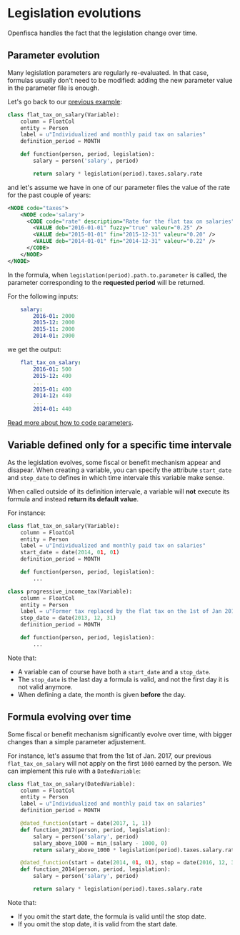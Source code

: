 # Legislation evolutions

Openfisca handles the fact that the legislation change over time.

## Parameter evolution

Many legislation parameters are regularly re-evaluated. In that case, formulas usually don't need to be modified: adding the new parameter value in the parameter file is enough.

Let's go back to our [previous example](10_basic_example.md#example-with-legislation-parameters):

```py
class flat_tax_on_salary(Variable):
    column = FloatCol
    entity = Person
    label = u"Individualized and monthly paid tax on salaries"
    definition_period = MONTH

    def function(person, period, legislation):
        salary = person('salary', period)

        return salary * legislation(period).taxes.salary.rate
```

 and let's assume we have in one of our parameter files the value of the rate for the past couple of years:

```xml
<NODE code="taxes">
    <NODE code='salary'>
      <CODE code="rate" description="Rate for the flat tax on salaries">
        <VALUE deb="2016-01-01" fuzzy="true" valeur="0.25" />
        <VALUE deb="2015-01-01" fin="2015-12-31" valeur="0.20" />
        <VALUE deb="2014-01-01" fin="2014-12-31" valeur="0.22" />
      </CODE>
    </NODE>
</NODE>
```

In the formula, when `legislation(period).path.to.parameter` is called, the parameter corresponding to the **requested period** will be returned.

For the following inputs:
```yaml
    salary:
        2016-01: 2000
        2015-12: 2000
        2015-11: 2000
        2014-01: 2000
```

we get the output:
```yaml
    flat_tax_on_salary:
        2016-01: 500
        2015-12: 400
        ...
        2015-01: 400
        2014-12: 440
        ...
        2014-01: 440
```

[Read more about how to code parameters](./legislation_parameters.md#parameters-and-time).

## Variable defined only for a specific time intervale

As the legislation evolves, some fiscal or benefit mechanism appear and disapear. When creating a variable, you can specify the attribute `start_date` and `stop_date` to defines in which time intervale this variable make sense.

When called outside of its definition intervale, a variable will **not** execute its formula and instead **return its default value**.

For instance:
```py
class flat_tax_on_salary(Variable):
    column = FloatCol
    entity = Person
    label = u"Individualized and monthly paid tax on salaries"
    start_date = date(2014, 01, 01)
    definition_period = MONTH

    def function(person, period, legislation):
        ...

class progressive_income_tax(Variable):
    column = FloatCol
    entity = Person
    label = u"Former tax replaced by the flat tax on the 1st of Jan 2014"
    stop_date = date(2013, 12, 31)
    definition_period = MONTH

    def function(person, period, legislation):
        ...
```

Note that:
- A variable can of course have both a `start_date` and a `stop_date`.
- The `stop_date` is the last day a formula is valid, and not the first day it is not valid anymore.
- When defining a date, the month is given **before** the day.

## Formula evolving over time

Some fiscal or benefit mechanism significantly evolve over time, with bigger changes than a simple parameter adjustement.

For instance, let's assume that from the 1st of Jan. 2017, our previous `flat_tax_on_salary` will not apply on the first `1000` earned by the person. We can implement this rule with a `DatedVariable`:

```py
class flat_tax_on_salary(DatedVariable):
    column = FloatCol
    entity = Person
    label = u"Individualized and monthly paid tax on salaries"
    definition_period = MONTH

    @dated_function(start = date(2017, 1, 1))
    def function_2017(person, period, legislation):
        salary = person('salary', period)
        salary_above_1000 = min_(salary - 1000, 0)
        return salary_above_1000 * legislation(period).taxes.salary.rate

    @dated_function(start = date(2014, 01, 01), stop = date(2016, 12, 31))
    def function_2014(person, period, legislation):
        salary = person('salary', period)

        return salary * legislation(period).taxes.salary.rate
```


Note that:
- If you omit the start date, the formula is valid until the stop date.
- If you omit the stop date, it is valid from the start date.
